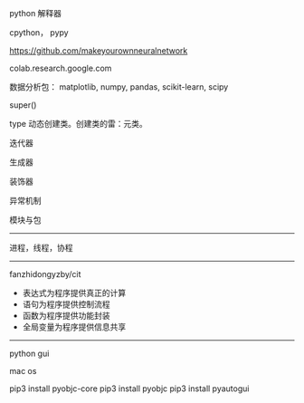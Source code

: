 
python 解释器



cpython， pypy

https://github.com/makeyourownneuralnetwork

colab.research.google.com

数据分析包： matplotlib, numpy, pandas, scikit-learn, scipy

super() 

type  动态创建类。创建类的雷：元类。

迭代器

生成器

装饰器

异常机制

模块与包

---

进程，线程，协程

---
fanzhidongyzby/cit 

+ 表达式为程序提供真正的计算
+ 语句为程序提供控制流程
+ 函数为程序提供功能封装
+ 全局变量为程序提供信息共享


---

python gui

mac os

pip3 install pyobjc-core
pip3 install pyobjc
pip3 install pyautogui

